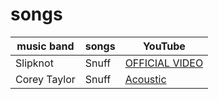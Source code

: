 # songs

| music band     |   songs         |                        YouTube                              |
|----------------|-----------------|-------------------------------------------------------------|
|  Slipknot      |  Snuff          |[OFFICIAL VIDEO](https://www.youtube.com/watch?v=LXEKuttVRIo)|
|  Corey Taylor  |  Snuff          |[Acoustic](https://www.youtube.com/watch?v=QBK6xymmKHM)      |



